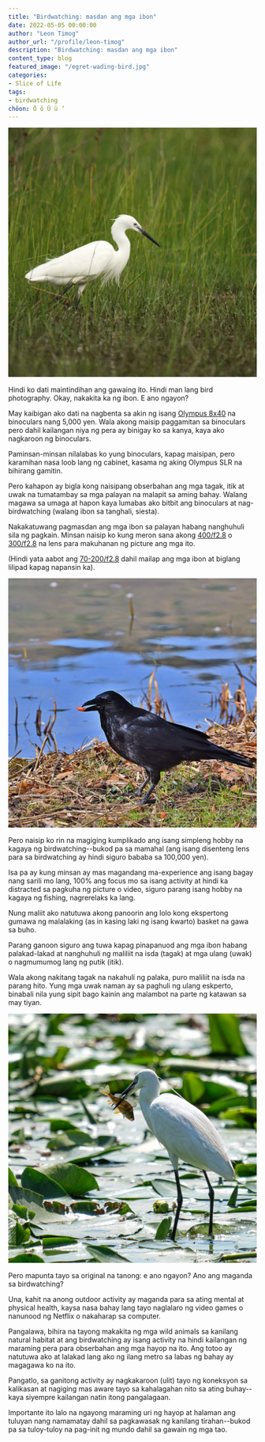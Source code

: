 ```yaml
---
title: "Birdwatching: masdan ang mga ibon"
date: 2022-05-05 00:00:00
author: "Leon Timog"
author_url: "/profile/leon-timog"
description: "Birdwatching: masdan ang mga ibon"
content_type: blog
featured_image: "/egret-wading-bird.jpg"
categories:
- Slice of Life
tags:
- birdwatching
chōon: Ō ō Ū ū ’
---
```

![Little egret](egret-wading-bird-green.jpg "Little egret by [OrnaW](https://pixabay.com/photos/bird-little-egret-wildlife-nature-4052359/)")

Hindi ko dati maintindihan ang gawaing ito. Hindi man lang bird photography. Okay, nakakita ka ng ibon. E ano ngayon?

May kaibigan ako dati na nagbenta sa akin ng isang [Olympus 8x40](https://www.amazon.co.jp/-/en/V501022BU000-Lightweight-Observation-Watching-Concerts/dp/B08KVVJH7Q/ref=sr_1_8?crid=252X2R7LOZF71&keywords=%E3%82%AA%E3%83%AA%E3%83%B3%E3%83%91%E3%82%B9olympus%E5%8F%8C%E7%9C%BC%E9%8F%A18+40dpi&qid=1651717452&sprefix=olympus+8%2F40%2Caps%2C224&sr=8-8) na binoculars nang 5,000 yen. Wala akong maisip paggamitan sa binoculars pero dahil kailangan niya ng pera ay binigay ko sa kanya, kaya ako nagkaroon ng binoculars.

Paminsan-minsan nilalabas ko yung binoculars, kapag maisipan, pero karamihan nasa loob lang ng cabinet, kasama ng aking Olympus SLR na bihirang gamitin.

Pero kahapon ay bigla kong naisipang obserbahan ang mga tagak, itik at uwak na tumatambay sa mga palayan na malapit sa aming bahay. Walang magawa sa umaga at hapon kaya lumabas ako bitbit ang binoculars at nag-birdwatching (walang ibon sa tanghali, siesta).

Nakakatuwang pagmasdan ang mga ibon sa palayan habang nanghuhuli sila ng pagkain. Minsan naisip ko kung meron sana akong [400/f2.8](https://www.nikonusa.com/en/Nikon-Products/Product/Camera-Lenses/AF-S-NIKKOR-400mm-f%252F2.8E-FL-ED-VR.html) o [300/f2.8](https://www.nikonusa.com/en/nikon-products/product/camera-lenses/af-s-nikkor-300mm-f2.8g-ed-vr-ii.html) na lens para makuhanan ng picture ang mga ito.

(Hindi yata aabot ang [70-200/f2.8](https://www.nikonusa.com/en/Nikon-Products/Product/Camera-Lenses/AF-S-NIKKOR-70-200mm-f%252F2.8G-ED-VR-II.html) dahil mailap ang mga ibon at biglang lilipad kapag napansin ka).

![Common crow hunting](common-crow-hunting.jpg "Common crow hunting by [jggrz](https://pixabay.com/photos/crow-carrion-crow-park-lake-bird-7145673/)")

Pero naisip ko rin na magiging kumplikado ang isang simpleng hobby na kagaya ng birdwatching--bukod pa sa mamahal (ang isang disenteng lens para sa birdwatching ay hindi siguro bababa sa 100,000 yen).

Isa pa ay kung minsan ay mas magandang ma-experience ang isang bagay nang sarili mo lang, 100% ang focus mo sa isang activity at hindi ka distracted sa pagkuha ng picture o video, siguro parang isang hobby na kagaya ng fishing, nagrerelaks ka lang.

Nung maliit ako natutuwa akong panoorin ang lolo kong ekspertong gumawa ng malalaking (as in kasing laki ng isang kwarto) basket na gawa sa buho.

Parang ganoon siguro ang tuwa kapag pinapanuod ang mga ibon habang palakad-lakad at nanghuhuli ng maliliit na isda (tagak) at mga ulang (uwak) o nagmumumog lang ng putik (itik).

Wala akong nakitang tagak na nakahuli ng palaka, puro maliliit na isda na parang hito. Yung mga uwak naman ay sa paghuli ng ulang eskperto, binabali nila yung sipit bago kainin ang malambot na parte ng katawan sa may tiyan.

![Little egret catches fish](egret-wading-bird-with-fish.jpg "Little egret catches fish by [andreiprodan_](https://pixabay.com/photos/little-egret-bird-fish-swamp-lake-5812215/)")

Pero mapunta tayo sa original na tanong: e ano ngayon? Ano ang maganda sa birdwatching?

Una, kahit na anong outdoor activity ay maganda para sa ating mental at physical health, kaysa nasa bahay lang tayo naglalaro ng video games o nanunood ng Netflix o nakaharap sa computer.

Pangalawa, bihira na tayong makakita ng mga wild animals sa kanilang natural habitat at ang birdwatching ay isang activity na hindi kailangan ng maraming pera para obserbahan ang mga hayop na ito. Ang totoo ay natutuwa ako at lalakad lang ako ng ilang metro sa labas ng bahay ay magagawa ko na ito.

Pangatlo, sa ganitong activity ay nagkakaroon (ulit) tayo ng koneksyon sa kalikasan at nagiging mas aware tayo sa kahalagahan nito sa ating buhay--kaya siyempre kailangan natin itong pangalagaan.

Importante ito lalo na ngayong maraming uri ng hayop at halaman ang tuluyan nang namamatay dahil sa pagkawasak ng kanilang tirahan--bukod pa sa tuloy-tuloy na pag-init ng mundo dahil sa gawain ng mga tao.